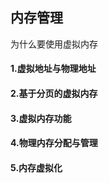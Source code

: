 ## 内存管理

为什么要使用虚拟内存



#### 1.虚拟地址与物理地址

#### 2.基于分页的虚拟内存

#### 3.虚拟内存功能

#### 4.物理内存分配与管理

#### 5.内存虚拟化


